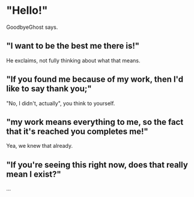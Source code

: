# "Hello!"

GoodbyeGhost says.
## "I want to be the best me there is!"

He exclaims, not fully thinking about what that means. 

## "If you found me because of my work, then I'd like to say thank you;"

"No, I didn't, actually", you think to yourself. 

## "my work means everything to me, so the fact that it's reached you completes me!"

Yea, we knew that already.

## "If you're seeing this right now, does that really mean I exist?"

...

<!---
GoodbyeGhost/GoodbyeGhost is a ✨ special ✨ repository because its `README.md` (this file) appears on your GitHub profile.
You can click the Preview link to take a look at your changes.
--->
